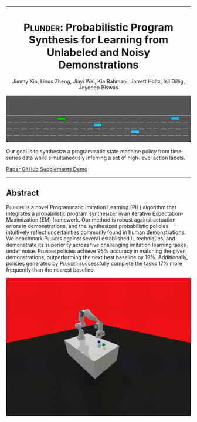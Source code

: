


<link rel="stylesheet" href="https://cdnjs.cloudflare.com/ajax/libs/font-awesome/6.0.0-beta3/css/all.min.css">
<link href='//fonts.googleapis.com/css?family=Lustria|Lato:400,700,400italic|Playfair+Display:700,400italic' rel='stylesheet' type='text/css'>
<link rel="stylesheet" type="text/css" href="assets/style.css">
<script src="https://cdn.mathjax.org/mathjax/latest/MathJax.js?config=TeX-AMS-MML_HTMLorMML" type="text/javascript"></script>


---
<center>
<h1 class="title"><span class="smallcaps">Plunder</span>: Probabilistic Program Synthesis for Learning from Unlabeled and Noisy Demonstrations</h1>

<p class="authors">Jimmy Xin, Linus Zheng, Jiayi Wei, Kia Rahmani, Jarrett Holtz, Isil Dillig, Joydeep Biswas</p>
</center>

![](assets/asp_8.gif)

Our goal is to synthesize a programmatic state machine policy from time-series data while simultaneously inferring a set of high-level action labels. 

<div class="icon-container">

  <a href="https://arxiv.org/abs/2303.01440" class="icon-button arxiv" target="_blank" title="ArXiv Paper">
    <i class="fas fa-scroll"></i>
    <span>Paper</span>
  </a>

  <a href="https://github.com/ut-amrl/plunder" class="icon-button github" target="_blank" title="GitHub Repository">
    <i class="fab fa-github"></i>
    <span>GitHub</span>
  </a>


  <a href="https://drive.google.com/drive/folders/1QaKtIvmKhZjxIwY9ANSPpjYl0teoNW5S" class="icon-button drive" target="_blank" title="Supplementary Videos and Tables">
    <i class="fab fa-google-drive"></i>
    <span>Supplements</span>
  </a>

  <a href="https://www.youtube.com/watch?v=Fy1P_46c54A" class="icon-button youtube" target="_blank" title="YouTube Video">
    <i class="fab fa-youtube"></i>
    <span>Demo</span>
  </a>


</div>

---
## Abstract

<span class="smallcaps">Plunder</span> is a novel Programmatic Imitation Learning (PIL) algorithm that integrates a probabilistic program synthesizer in an iterative Expectation-Maximization (EM) framework. Our method is robust against actuation errors in  demonstrations, and the synthesized probabilistic policies intuitively reflect uncertainties commonly found in human demonstrations. We benchmark <span class="smallcaps">Plunder</span> against several established IL techniques, and demonstrate its superiority across five challenging imitation learning tasks under noise. <span class="smallcaps">Plunder</span> policies achieve $95\%$ accuracy in matching the given demonstrations, outperforming the next best baseline by $19\%$. Additionally, policies generated by <span class="smallcaps">Plunder</span> successfully complete the tasks $17\%$ more frequently than the nearest baseline.

![](assets/stack.gif)